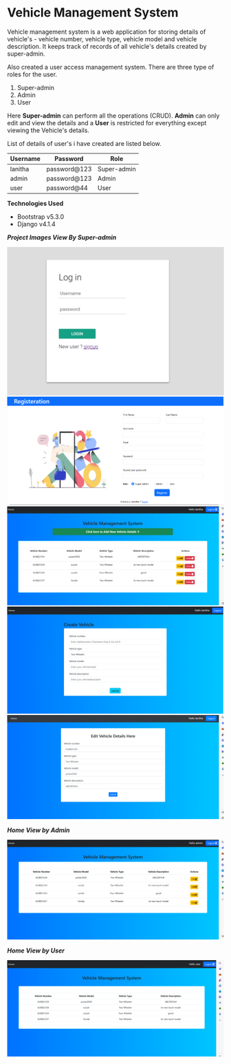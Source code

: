 # Vehicle Management System

Vehicle management system is a web application for storing details of vehicle's - vehicle number, vehicle type, vehicle model and vehicle description.
It keeps track of records of all vehicle's details created by super-admin. 

Also created a user access management system. There are three type of roles for the user.

1. Super-admin 
2. Admin 
3. User 

Here **Super-admin** can perform all the operations (CRUD). **Admin** can only edit and view the details and a **User** is restricted for everything except viewing the Vehicle's details.

List of details of user's i have created are listed below.

|Username|Password|Role|
|----|----|----|
|lanitha|password@123|Super-admin|
|admin|password@123|Admin|
|user|password@44|User|


**Technologies Used**

* Bootstrap v5.3.0
* Django v4.1.4


***Project Images View By Super-admin***

![Login Page](/vehiclemanagement/screeshots/Screenshot%20login.png)
![Register Page](/vehiclemanagement/screeshots/Screenshot%202023-05-09%20Registration%20page.png)
![Home Page](/vehiclemanagement/screeshots/Screenshot%20home.png)
![Detail Page](/vehiclemanagement/screeshots/Screenshot%20detailadd.png)
![Edit Page](/vehiclemanagement/screeshots/Screenshot%20edit.png)

***Home View by Admin***

![Admin view](/vehiclemanagement/screeshots/Screenshot%20adminview.png)

***Home View by User***

![User view](/vehiclemanagement/screeshots/Screenshot%20user.png)




